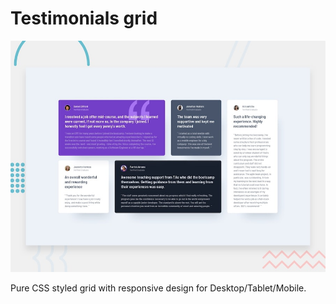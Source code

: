 # Testimonials grid
![Design preview for the Testimonials grid](./design/desktop-preview.jpg)

Pure CSS styled grid with responsive design for Desktop/Tablet/Mobile.
